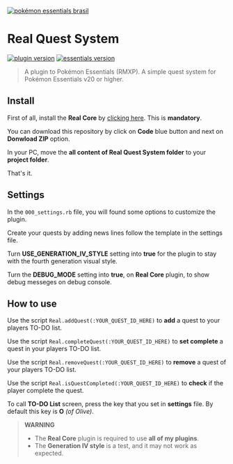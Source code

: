 [![pokémon essentials brasil](https://scontent.fpoa28-1.fna.fbcdn.net/v/t1.6435-9/46470529_1462922783841780_6425690319458664448_n.jpg?_nc_cat=108&ccb=1-7&_nc_sid=8631f5&_nc_ohc=Xeo87fOD22wAX8-OGXW&_nc_ht=scontent.fpoa28-1.fna&oh=00_AfB-P_gkVTpXJn6rDjzB0XfFAu9ixx7K7r97ul-11O5Zpw&oe=63CD8467)](https://www.facebook.com/groups/essentialsbr)

# Real Quest System

[![plugin version](https://img.shields.io/badge/Plugin%20version-1.0.0-brightgreen)](https://www.pokecommunity.com/showthread.php?t=488598) [![essentials version](https://img.shields.io/badge/Essentials%20version-20+-blue)](https://essentialsdocs.fandom.com/wiki/Essentials_Docs_Wiki)

> A plugin to Pokémon Essentials (RMXP). 
> A simple quest system for Pokémon Essentials v20 or higher.

## Install

First of all, install the **Real Core** by [clicking here](https://github.com/realAfonso/essentials-plugin-real-core). This is **mandatory**.

You can download this repository by click on **Code** blue button and next on **Donwload ZIP** option.

In your PC, move the **all content of Real Quest System folder** to your **project folder**.

That's it.

## Settings

In the `000_settings.rb` file, you will found some options to customize the plugin.

Create your quests by adding news lines follow the template in the settings file.

Turn **USE_GENERATION_IV_STYLE** setting into **true** for the plugin to stay with the fourth generation visual style.

Turn the **DEBUG_MODE** setting into **true**, on **Real Core** plugin, to show debug messeges on debug console.

## How to use

Use the script `Real.addQuest(:YOUR_QUEST_ID_HERE)` to **add** a quest to your players TO-DO list.

Use the script `Real.completeQuest(:YOUR_QUEST_ID_HERE)` to **set complete** a quest in your players TO-DO list.

Use the script `Real.removeQuest(:YOUR_QUEST_ID_HERE)` to **remove** a quest of your players TO-DO list.

Use the script `Real.isQuestCompleted(:YOUR_QUEST_ID_HERE)` to **check** if the player complete the quest.

To call **TO-DO List** screen, press the key that you set in **settings** file. 
By default this key is **O** *(of Olive)*.

> **WARNING** 
> - The **Real Core** plugin is required to use **all of my plugins**.
> - The **Generation IV style** is a test, and it may not work as expected.